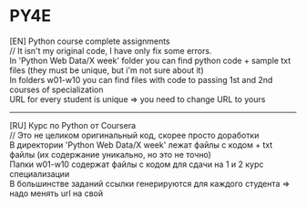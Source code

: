 # PY4E
[EN]
Python course complete assignments <br>
// It isn't my original code, I have only fix some errors.
<br>
 In 'Python Web Data/X week' folder you can find python code + sample txt files (they must be unique, but i'm not sure about it)
<br>
 In folders w01-w10 you can find files with code to passing 1st and 2nd courses of specialization
<br>
 URL for every student is unique => you need to change URL to yours
<br>
<hr>
[RU]
Курс по Python от Coursera<br>
 // Это не целиком оригинальный код, скорее просто доработки
<br>
В директории 'Python Web Data/X week' лежат файлы с кодом + txt файлы (их содержание уникально, но это не точно)
<br>
Папки w01-w10 содержат файлы с кодом для сдачи на 1 и 2 курс специализации
<br>
В большинстве заданий ссылки генерируются для каждого студента => надо менять url на свой
